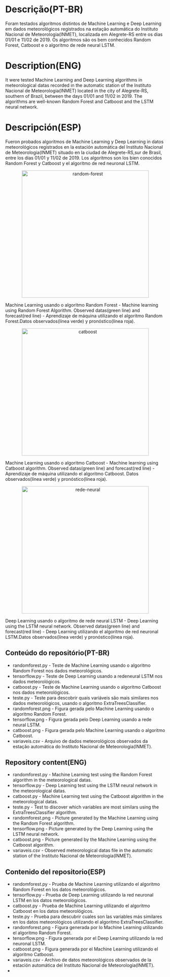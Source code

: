 # Descrição(PT-BR)
Foram testados algoritmos distintos de Machine Learning e Deep Learning em dados meteorológicos registrados na estação automática do Instituto Nacional de Meteorologia(INMET), localizada em Alegrete-RS entre os dias 01/01 e 11/02 de 2019. Os algoritmos são os bem conhecidos Random Forest, Catboost e o algoritmo de rede neural LSTM.

# Description(ENG)
It were tested Machine Learning and Deep Learning algorithms in meteorological datas recorded in the automatic station of the Instituto Nacional de Meteorologia(INMET) located in the city of Alegrete-RS, southern of Brazil, between the days 01/01 and 11/02 in 2019. The algorithms are well-known Random Forest and Catboost and the LSTM neural network.  

# Descripción(ESP)
Fueron probados algoritmos de Machine Learning y Deep Learning in datos meteorológicos registrados en la estación automática del Instituto Nacional de Meteorologia(INMET) situado en la ciudad de Alegrete-RS,sur de Brasil, entre los dias 01/01 y 11/02 de 2019. Los algoritmos son los bien conocidos Random Forest y Catboost y el algoritmo de red neuronal LSTM.

<p align="center">   
   <img src="https://github.com/wilmorales21/Scripts/assets/80546143/12b741ae-7c13-4970-bd97-600faf155131" alt="random-forest" height="400">
</p>

Machine Learning usando o algoritmo Random Forest - Machine learning using Random Forest Algorithm. Observed datas(green line) and forecast(red line) - Aprendizaje de máquina utilizando el algoritmo Random Forest.Datos observados(línea verde) y pronóstico(línea roja). 

<p align="center">   
   <img src="https://github.com/wilmorales21/Scripts/assets/80546143/74a70f4b-e87f-4817-85b9-77626dcc761f" alt="catboost" height="400">
</p>

Machine Learning usando o algoritmo Catboost - Machine learning using Catboost algorithm. Observed datas(green line) and forecast(red line) - Aprendizaje de máquina utilizando el algoritmo Catboost. Datos observados(línea verde) y pronóstico(línea roja).

<p align="center">   
   <img src="https://github.com/wilmorales21/Scripts/assets/80546143/2e684241-9b8f-49aa-8b44-f91bc703f7de" alt="rede-neural" height="400">
</p>

Deep Learning usando o algoritmo de rede neural LSTM - Deep Learning using the LSTM neural network. Observed datas(green line) and forecast(red line) - Deep Learning utilizando el algoritmo de red neuronal LSTM.Datos observados(línea verde) y pronóstico(línea roja).

## Conteúdo do repositório(PT-BR)
+ randomforest.py - Teste de Machine Learning usando o algoritmo Random Forest nos dados meteorológicos.
+ tensorflow.py - Teste de Deep Learning usando a redeneural LSTM nos dados meteorológicos.
+ catboost.py - Teste de Machine Learning usando o algoritmo Catboost nos dados meteorológicos.
+ teste.py - Teste para descobrir quais variáveis são mais similares nos dados meteorológicos, usando o algoritmo ExtraTreesClassifier.
+ randomforest.png - Figura gerada pelo Machine Learning usando o algoritmo Random Forest.
+ tensorflow.png - Figura gerada pelo Deep Learning usando a rede neural LSTM.
+ catboost.png - Figura gerada pelo Machine Learning usando o algoritmo Catboost.
+ variaveis.csv - Arquivo de dados meteorológicos observados da estação automática do Instituto Nacional de Meteorologia(INMET).

## Repository content(ENG)
+ randomforest.py - Machine Learning test using the Random Forest algorithm in the meteorological datas.
+ tensorflow.py - Deep Learning test using the LSTM neural network in the meteorological datas.
+ catboost.py - Machine Learning test using the Catboost algorithm in the meteorological datas.
+ teste.py - Test to discover which variables are most similars using the ExtraTreesClassifier algorithm.
+ randomforest.png - Picture generated by the Machine Learning using the Random Forest algorithm.
+ tensorflow.png - Picture generated by the Deep Learning using the LSTM neural network.
+ catboost.png - Picture generated by the Machine Learning using the Catboost algorithm.
+ variaveis.csv - Observed meteorological datas file in the automatic station of the Instituto Nacional de Meteorologia(INMET).

## Contenido del repositorio(ESP)
+ randomforest.py - Prueba de Machine Learning utilizando el algoritmo Random Forest en los datos meteorológicos.
+ tensorflow.py - Prueba de Deep Learning utilizando la red neuronal LSTM en los datos meteorológicos.
+ catboost.py - Prueba de Machine Learning utilizando el algoritmo Catboost en los datos meteorológicos.
+ teste.py - Prueba para descubrir cuales son las variables más similares en los datos meteorológicos utilizando el algoritmo ExtraTreesClassifier.
+ randomforest.png - Figura generada por lo Machine Learning utilizando el algoritmo Random Forest.
+ tensorflow.png - Figura generada por el Deep Learning utilizando la red neuronal LSTM.
+ catboost.png - Figura generada por el Machine Learning utilizando el algoritmo Catboost.
+ variaveis.csv - Archivo de datos meteorológicos observados de la estación automática del Instituto Nacional de Meteorologia(INMET).
+ 
